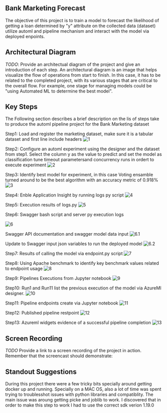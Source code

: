 

## Bank Marketing Forecast

The objective of this project is to train a model to forecast the likelihood of getting a loan determined by "y" attribute on the collected data (dataset) utilize 
automl and pipeline mechanism and interact with the model via deployed enpoints.

## Architectural Diagram
*TODO*: Provide an architectual diagram of the project and give an introduction of each step. An architectural diagram is an image that helps visualize the flow of operations from start to finish. In this case, it has to be related to the completed project, with its various stages that are critical to the overall flow. For example, one stage for managing models could be "using Automated ML to determine the best model". 

## Key Steps
The Following section describes a brief description on the lis of steps take to produce the automl pipeline project for the Bank Marketing dataset

Step1:
Load and register the marketing dataset, make sure it is a tabular dataset and first line include headers
![1](https://github.com/auravila/DataScience-Project2/blob/master/Screenshots/1-RegisteredDataset.png)

Step2:
Configure an automl experiment using the designer and the dataset from step1. Select the column y as the value to predict and set the model as classification
tune timeout parametersand concurrency runs in ordert to execute experiment
![2](https://github.com/auravila/DataScience-Project2/blob/master/Screenshots/2-ExperimentCompleted.jpeg)

Step3:
Identify best model for experiment, in this case Voting ensamble turned around to be the best algorithm with an accuracy metric of 0.918%
![3](https://github.com/auravila/DataScience-Project2/blob/master/Screenshots/3-BestModel.jpeg)

Step4:
Enble Application Insight by running logs py script
![4](https://github.com/auravila/DataScience-Project2/blob/master/Screenshots/4-InsightsEnabled.jpeg)

Step5:
Execution results of logs.py
![5](https://github.com/auravila/DataScience-Project2/blob/master/Screenshots/5-logs_py.jpeg)

Step6:
Swagger bash script and server py execution logs

![6](https://github.com/auravila/DataScience-Project2/blob/master/Screenshots/6.1-Swaggerandserverpyrun.jpeg)

Swagger API documentation and swagger model data input
![6.1](https://github.com/auravila/DataScience-Project2/blob/master/Screenshots/6.2-SwaggerAPI.jpeg)

Update to Swagger input json variables to run the deployed model
![6.2](https://github.com/auravila/DataScience-Project2/blob/master/Screenshots/6.3-SwaggerAPI2.jpeg)

Step7:
Results of calling the model via endpoint.py script
![7](https://github.com/auravila/DataScience-Project2/blob/master/Screenshots/7-Endpoint_py.jpeg)

Step8:
Using Apache benchmark to identify key benchmark values related to endpoint usage
![8](https://github.com/auravila/DataScience-Project2/blob/master/Screenshots/8-Benchmark.jpeg)

Step9:
Pipelines Executions from Jupyter notebook
![9](https://github.com/auravila/DataScience-Project2/blob/master/Screenshots/9-PipelinesCreatedandExecuted.jpeg)

Step10:
Run1 and Run11 list the previous execution of the model via AzureMl designer.
![10](https://github.com/auravila/DataScience-Project2/blob/master/Screenshots/11-BankDSAzureMLRun.jpeg)

Step11:
Pipeline endpoints create via Jupyter notebook
![11](https://github.com/auravila/DataScience-Project2/blob/master/Screenshots/12-PipelineSectionShowingEndpoints.jpeg)

Step12:
Published pipeline restpoint
![12](https://github.com/auravila/DataScience-Project2/blob/master/Screenshots/13-PublishedPipelineoverview.jpeg)

Step13:
Azureml widgets evidence of a successful pipeline completion
![13](https://github.com/auravila/DataScience-Project2/blob/master/Screenshots/14-WidgetsSteprun.jpeg)

## Screen Recording
*TODO* Provide a link to a screen recording of the project in action. Remember that the screencast should demonstrate:

## Standout Suggestions
During this project there were a few tricky bits specially around getting docker up and running. Specially on a MAC OS, also a lot of time was spent trying to troublesshot issues with python libraries and compatiblity. The main issue was aroung getting picke and joblib to work. I discovered that in order to make this step to work I had to use the correct sdk verion 1.19.0
